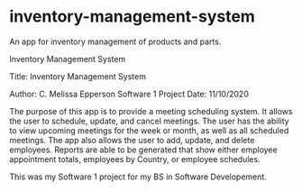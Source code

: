 # inventory-management-system
An app for inventory management of products and parts.

Inventory Management System

Title: Inventory Management System

Author: C. Melissa Epperson
Software 1 Project
Date: 11/10/2020

The purpose of this app is to provide a meeting scheduling system. It allows the user to schedule, update, and cancel meetings. The user has the ability to view upcoming meetings for the week or month, as well as all scheduled meetings. The app also allows the user to add, update, and delete employees. Reports are able to be generated that show either employee appointment totals, employees by Country, or employee schedules.

This was my Software 1 project for my BS in Software Developement. 


